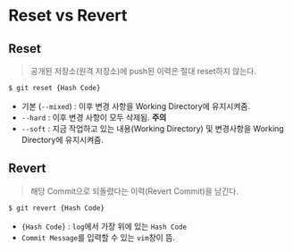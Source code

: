 # Reset vs Revert

## Reset

> 공개된 저장소(원격 저장소)에 push된 이력은 절대 reset하지 않는다.

```bash
$ git reset {Hash Code}
```

* 기본 (`--mixed`) : 이후 변경 사항을 Working Directory에 유지시켜줌.
* `--hard` : 이후 변경 사항이 모두 삭제됨. **주의**
* `--soft` : 지금 작업하고 있는 내용(Working Directory) 및 변경사항을 Working Directory에 유지시켜줌.

## Revert

> 해당 Commit으로 되돌렸다는 이력(Revert Commit)을 남긴다.

```bash
$ git revert {Hash Code}
```

* `{Hash Code}` : `log`에서 가장 위에 있는 `Hash Code`
* `Commit Message`를 입력할 수 있는 `vim`창이 뜸.

